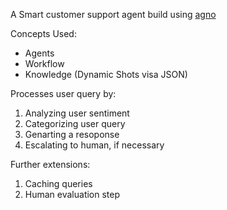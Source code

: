 A Smart customer support agent build using [agno](https://github.com/agno-agi/agno)

Concepts Used:
- Agents
- Workflow
- Knowledge (Dynamic Shots visa JSON) 

Processes user query by:

1. Analyzing user sentiment
2. Categorizing user query
3. Genarting a resoponse
4. Escalating to human, if necessary

Further extensions:
1. Caching queries
2. Human evaluation step
